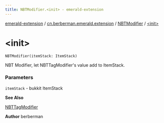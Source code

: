 ```yaml
---
title: NBTModifier.<init> - emerald-extension
---
```


[emerald-extension](../../index.html) / [cn.berberman.emerald.extension](../index.html) / [NBTModifier](index.html) / [&lt;init&gt;](.)

# &lt;init&gt;

`NBTModifier(itemStack: ItemStack)`

NBT Modifier, let NBTTagModifier's value add to ItemStack.

### Parameters

`itemStack` - bukkit ItemStack

**See Also**

[NBTTagModifier](-n-b-t-tag-modifier/index.html)

**Author**
berberman

